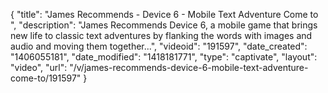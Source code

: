 {
    "title": "James Recommends - Device 6 - Mobile Text Adventure Come to ",
    "description": "James Recommends Device 6, a mobile game that brings new life to classic text adventures by flanking the words with images and audio and moving them together...",
    "videoid": "191597",
    "date_created": "1406055181",
    "date_modified": "1418181771",
    "type": "captivate",
    "layout": "video",
    "url": "\/v\/james-recommends-device-6-mobile-text-adventure-come-to\/191597"
}